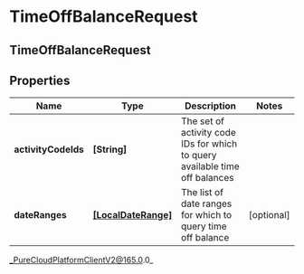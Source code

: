# TimeOffBalanceRequest

## TimeOffBalanceRequest

## Properties

|Name | Type | Description | Notes|
|------------ | ------------- | ------------- | -------------|
| **activityCodeIds** | **[String]** | The set of activity code IDs for which to query available time off balances | |
| **dateRanges** | [**[LocalDateRange]**]([LocalDateRange]) | The list of date ranges for which to query time off balance | [optional] |



_PureCloudPlatformClientV2@165.0.0_
